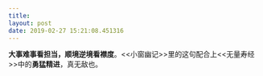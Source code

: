 ```yaml
---
title: 
layout: post
date: 2019-02-27 15:21:08.451316
---
```


**大事难事看担当，顺境逆境看襟度**。<<小窗幽记>>里的这句配合上<<无量寿经>>中的**勇猛精进**，真无敌也。
